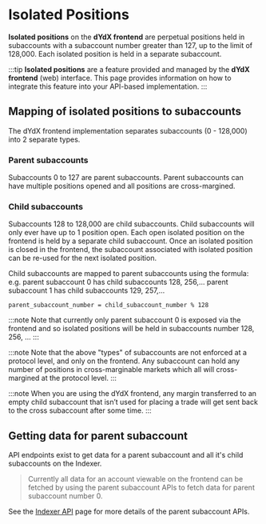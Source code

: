 # Isolated Positions

**Isolated positions** on the **dYdX frontend** are perpetual positions held in subaccounts with a subaccount number greater than 127, up to the limit of 128,000. Each isolated position is held in a separate subaccount.

:::tip
**Isolated positions** are a feature provided and managed by the **dYdX frontend** (web) interface. This page provides information on how to integrate this feature into your API-based implementation.
:::

## Mapping of isolated positions to subaccounts

The dYdX frontend implementation separates subaccounts (0 - 128,000) into 2 separate types.

### Parent subaccounts

Subaccounts 0 to 127 are parent subaccounts. Parent subaccounts can have multiple positions opened and all positions are cross-margined.

### Child subaccounts

Subaccounts 128 to 128,000 are child subaccounts. Child subaccounts will only ever have up to 1 position open. Each open isolated position on the frontend is held by a separate child subaccount.
Once an isolated position is closed in the frontend, the subaccount associated with isolated position can be re-used for the next isolated position.

Child subaccounts are mapped to parent subaccounts using the formula:
e.g. parent subaccount 0 has child subaccounts 128, 256,...
parent subaccount 1 has child subaccounts 129, 257,...

```
parent_subaccount_number = child_subaccount_number % 128
```

:::note
Note that currently only parent subaccount 0 is exposed via the frontend and so isolated positions will be held in subaccounts number 128, 256, ...
:::

:::note
Note that the above "types" of subaccounts are not enforced at a protocol level, and only on the frontend. Any subaccount can hold any number of positions in cross-marginable markets which all will cross-margined at the protocol level.
:::

:::note
When you are using the dYdX frontend, any margin transferred to an empty child subaccount that isn’t used for placing a trade will get sent back to the cross subaccount after some time.
:::

## Getting data for parent subaccount

API endpoints exist to get data for a parent subaccount and all it's child subaccounts on the Indexer.

> Currently all data for an account viewable on the frontend can be fetched by using the parent subaccount APIs to fetch data for parent subaccount number 0.

See the [Indexer API](/indexer-client/http#get-parent-subaccount) page for more details of the parent subaccount APIs.
